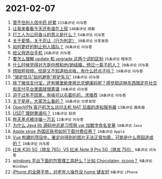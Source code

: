 # 2021-02-07

1. [管不住别人信中药 好累](https://www.v2ex.com/t/751935) `215条评论` `问与答`
1. [让我来看看今天还有谁在上班](https://www.v2ex.com/t/751953) `148条评论` `成都`
1. [打工人为公司奋斗的意义是什么？](https://www.v2ex.com/t/751957) `54条评论` `问与答`
1. [关于爱情，关于忍让（行为判定）](https://www.v2ex.com/t/752027) `39条评论` `分享发现`
1. [如何更好的制止别人插队？](https://www.v2ex.com/t/751992) `26条评论` `问与答`
1. [给父母选台手机](https://www.v2ex.com/t/751938) `26条评论` `问与答`
1. [要怎么理解 update 和 upgrade 这两个词的区别](https://www.v2ex.com/t/751983) `25条评论` `程序员`
1. [什么时候觉得对方是你想和他/她结婚，想过一辈子的人？](https://www.v2ex.com/t/751940) `20条评论` `问与答`
1. [想拍短视频，但是又不知道拍点啥，有什么好点子吗？](https://www.v2ex.com/t/751948) `19条评论` `问与答`
1. [“骑驴找马”如何避免“弃驴失马”](https://www.v2ex.com/t/751934) `19条评论` `问与答`
1. [除了微信支付宝，还有哪里能使用北京健康码呢？感觉把这种东西限定在社交和支付平台里面就很离谱](https://www.v2ex.com/t/751996) `18条评论` `问与答`
1. [迫于过年不回家，有啥可以屯着吃的，求推荐](https://www.v2ex.com/t/751968) `18条评论` `问与答`
1. [关于星座，大家怎么看的？](https://www.v2ex.com/t/752015) `16条评论` `分享发现`
1. [OpenVPN 客户机怎么访问主机 NAT 后面的虚拟服务器](https://www.v2ex.com/t/752034) `13条评论` `服务器`
1. [USDT 理财靠谱吗？](https://www.v2ex.com/t/752012) `13条评论` `投资`
1. [昨天差点被诈骗一万五](https://www.v2ex.com/t/752025) `12条评论` `问与答`
1. [为什么 Java lib 源码中总是习惯用 var 加数字命名变量](https://www.v2ex.com/t/752013) `10条评论` `Java`
1. [Apple stroe 外国区账号如何下载付费应用？](https://www.v2ex.com/t/751969) `10条评论` `Apple`
1. [Vue 构建的项目中，重定向得到的图片无法正常加载，可能是什么原因造成的？](https://www.v2ex.com/t/751937) `10条评论` `问与答`
1. [红米 K30 5G（骁龙 765）VS 红米 Note 9 Pro 5G（骁龙 750）](https://www.v2ex.com/t/752003) `9条评论` `问与答`
1. [windows 平台下面的包管理工具好么？比如 Chocolatey, scoop？](https://www.v2ex.com/t/751984) `9条评论` `Windows`
1. [iPhone 的全屏手势，对老年人操作没 home 键友好](https://www.v2ex.com/t/751966) `9条评论` `iPhone`
